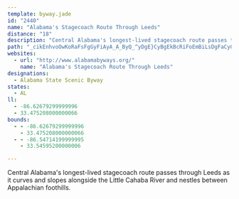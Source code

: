 ```yaml
---
template: byway.jade
id: "2440"
name: "Alabama's Stagecoach Route Through Leeds"
distance: "18"
description: "Central Alabama's longest-lived stagecoach route passes through Leeds as it curves and slopes alongside the Little Cahaba River and nestles between Appalachian foothills."
path: "_cikEnhvoOwKoRaFsFgGyFiAyA_A_ByQ_^yDgE}CyBgEkBcRiFoEmBiLsDgFaCyGqD{D{CcEyEkL}NcHyJep@_cAu`@_`@yD_CuLsEwGqD}EcDgHmG_MyM{PcPwBeCyA}B{O}\\qBwC_AaAyEoDySmNqFwCoLiFuAy@gAsAu@}AiBoHy@uGiA_HaG}QuAaFkJse@mJmF"
websites: 
  - url: "http://www.alabamabyways.org/"
    name: "Alabama's Stagecoach Route Through Leeds"
designations: 
  - Alabama State Scenic Byway
states: 
  - AL
ll: 
  - -86.62679299999996
  - 33.475208000000066
bounds: 
  - - -86.62679299999996
    - 33.475208000000066
  - - -86.54714199999995
    - 33.54595200000006

---
```


Central Alabama's longest-lived stagecoach route passes through Leeds as it curves and slopes alongside the Little Cahaba River and nestles between Appalachian foothills.